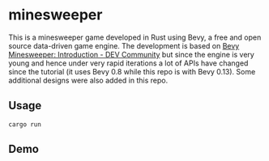 # minesweeper

This is a minesweeper game developed in Rust using Bevy, a free and open source data-driven game engine. The development is based on [Bevy Minesweeper: Introduction - DEV Community](https://dev.to/qongzi/bevy-minesweeper-introduction-4l7f) but since the engine is very young and hence under very rapid iterations a lot of APIs have changed since the tutorial (it uses Bevy 0.8 while this repo is with Bevy 0.13). Some additional designs were also added in this repo.

## Usage
```shell
cargo run
```

## Demo